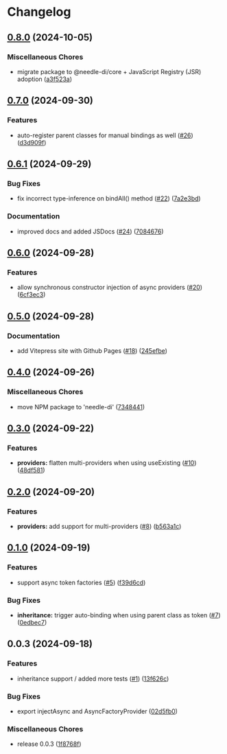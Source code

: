 # Changelog

## [0.8.0](https://github.com/needle-di/core/compare/v0.7.0...v0.8.0) (2024-10-05)


### Miscellaneous Chores

* migrate package to @needle-di/core + JavaScript Registry (JSR) adoption ([a3f523a](https://github.com/needle-di/core/commit/a3f523a05971343fd15faccdc012eec8e1e0f9c8))

## [0.7.0](https://github.com/needle-ci/core/compare/v0.6.1...v0.7.0) (2024-09-30)


### Features

* auto-register parent classes for manual bindings as well ([#26](https://github.com/needle-ci/core/issues/26)) ([d3d909f](https://github.com/needle-ci/core/commit/d3d909fc603c74d4c81968d64545091b6bd7e437))

## [0.6.1](https://github.com/needle-ci/core/compare/v0.6.0...v0.6.1) (2024-09-29)


### Bug Fixes

* fix incorrect type-inference on bindAll() method ([#22](https://github.com/needle-ci/core/issues/22)) ([7a2e3bd](https://github.com/needle-ci/core/commit/7a2e3bdf2b22d194cefb0dcd3d4b2ddb9589516b))


### Documentation

* improved docs and added JSDocs ([#24](https://github.com/needle-ci/core/issues/24)) ([7084676](https://github.com/needle-ci/core/commit/708467639a60603b63cb7405ecaeaadaf2979562))

## [0.6.0](https://github.com/needle-ci/core/compare/v0.5.0...v0.6.0) (2024-09-28)


### Features

* allow synchronous constructor injection of async providers ([#20](https://github.com/needle-ci/core/issues/20)) ([6cf3ec3](https://github.com/needle-ci/core/commit/6cf3ec3eabd88f541d6714b56ca0b70ab5e779a2))

## [0.5.0](https://github.com/needle-ci/core/compare/v0.4.0...v0.5.0) (2024-09-28)


### Documentation

* add Vitepress site with Github Pages ([#18](https://github.com/needle-ci/core/issues/18)) ([245efbe](https://github.com/needle-ci/core/commit/245efbe4def6a1c0647cfc6c06c299968ad0eec9))

## [0.4.0](https://github.com/needle-ci/core/compare/v0.3.0...v0.4.0) (2024-09-26)


### Miscellaneous Chores

* move NPM package to 'needle-di' ([7348441](https://github.com/needle-ci/core/commit/7348441931179971dd41ac6583876faee3cfd241))

## [0.3.0](https://github.com/needle-ci/core/compare/v0.2.0...v0.3.0) (2024-09-22)


### Features

* **providers:** flatten multi-providers when using useExisting ([#10](https://github.com/needle-ci/core/issues/10)) ([48df581](https://github.com/needle-ci/core/commit/48df581ec4901ecdd642cc7c64e527de71d1ec48))

## [0.2.0](https://github.com/needle-ci/core/compare/v0.1.0...v0.2.0) (2024-09-20)


### Features

* **providers:** add support for multi-providers ([#8](https://github.com/needle-ci/core/issues/8)) ([b563a1c](https://github.com/needle-ci/core/commit/b563a1c1fbc9d9e3adb487459d611655ad0c6a15))

## [0.1.0](https://github.com/needle-ci/core/compare/v0.0.3...v0.1.0) (2024-09-19)


### Features

* support async token factories ([#5](https://github.com/needle-ci/core/issues/5)) ([f39d6cd](https://github.com/needle-ci/core/commit/f39d6cd28d6fdb96664f82f084d9ed55405ece4b))


### Bug Fixes

* **inheritance:** trigger auto-binding when using parent class as token ([#7](https://github.com/needle-ci/core/issues/7)) ([0edbec7](https://github.com/needle-ci/core/commit/0edbec733800c1919d0577e2bfcfa66d9bc14fb9))

## 0.0.3 (2024-09-18)


### Features

* inheritance support / added more tests ([#1](https://github.com/needle-ci/core/issues/1)) ([13f626c](https://github.com/needle-ci/core/commit/13f626ce3985f447e11f371ff476f5da2907f067))


### Bug Fixes

* export injectAsync and AsyncFactoryProvider ([02d5fb0](https://github.com/needle-ci/core/commit/02d5fb07f6dd2b8bfa157cc438f8f3d9625c1630))


### Miscellaneous Chores

* release 0.0.3 ([1f8768f](https://github.com/needle-ci/core/commit/1f8768faceceab651175433d20c853a03c404a3d))
